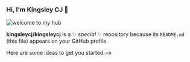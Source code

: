  ### Hi, I'm Kingsley CJ 👋 
![welcome to my hub](https://i.imgur.com/jS36FFZ.gif)


**kingsleycj/kingsleycj** is a ✨ _special_ ✨ repository because its `README.md` (this file) appears on your GitHub profile.

Here are some ideas to get you started:-->
<!-- - 🌱 I’m currently learning Backend Development 
- 👯 I’m looking to collaborate on interesting projects
- 🤔 I’m looking for help with Backend Development 
- 💬 Ask me about: Frontend Development
- 📫 How to reach me: [LinkedIn](www.linkedin.com/in/kingsleycj20) and [Twitter](@Kingsleycj8)

<p align = "center">
  <img src = "https://github-readme-stats.vercel.app/api?username=kingsleycj&show_icons=true&count_private=true&theme=gotham&hide_border=false&bg_color=00000000"/>
  <img src = "https://github-readme-stats.vercel.app/api/top-langs/?username=kingsleycj&layout=compact&hide_border=false&theme=gotham&bg_color=00000000"/>
</p>
